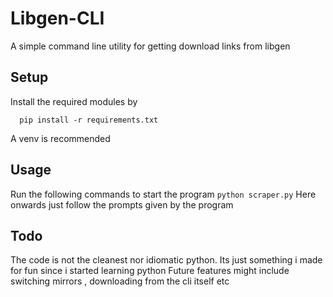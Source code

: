 # Libgen-CLI
A simple command line utility for getting download links from libgen

## Setup 
Install the required modules by 
```
  pip install -r requirements.txt
```
A venv is recommended

## Usage 
Run the following commands to start the program
``` python scraper.py ```
Here onwards just follow the prompts given by the program

## Todo
The code is not the cleanest nor idiomatic python. Its just something i made for fun since i started learning python
Future features might include switching mirrors , downloading from the cli itself etc
